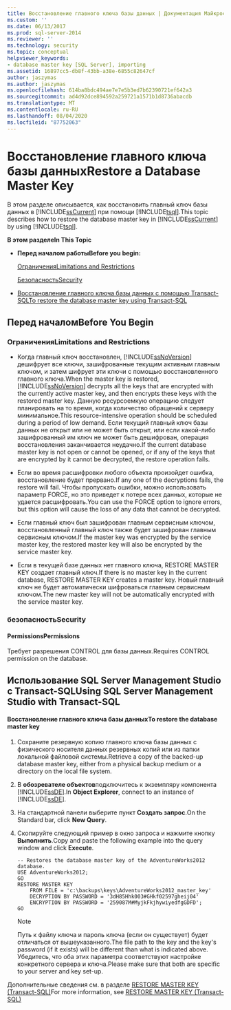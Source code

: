 ```yaml
---
title: Восстановление главного ключа базы данных | Документация Майкрософт
ms.custom: ''
ms.date: 06/13/2017
ms.prod: sql-server-2014
ms.reviewer: ''
ms.technology: security
ms.topic: conceptual
helpviewer_keywords:
- database master key [SQL Server], importing
ms.assetid: 16897cc5-db8f-43bb-a38e-6855c82647cf
author: jaszymas
ms.author: jaszymas
ms.openlocfilehash: 614ba8bdc494ae7e7e5b3ed7b62390721ef642a3
ms.sourcegitcommit: ad4d92dce894592a259721a1571b1d8736abacdb
ms.translationtype: MT
ms.contentlocale: ru-RU
ms.lasthandoff: 08/04/2020
ms.locfileid: "87752063"
---
```

# <a name="restore-a-database-master-key"></a><span data-ttu-id="c0f58-102">Восстановление главного ключа базы данных</span><span class="sxs-lookup"><span data-stu-id="c0f58-102">Restore a Database Master Key</span></span>
  <span data-ttu-id="c0f58-103">В этом разделе описывается, как восстановить главный ключ базы данных в [!INCLUDE[ssCurrent](../../../includes/sscurrent-md.md)] при помощи [!INCLUDE[tsql](../../../includes/tsql-md.md)].</span><span class="sxs-lookup"><span data-stu-id="c0f58-103">This topic describes how to restore the database master key in [!INCLUDE[ssCurrent](../../../includes/sscurrent-md.md)] by using [!INCLUDE[tsql](../../../includes/tsql-md.md)].</span></span>  
  
 <span data-ttu-id="c0f58-104">**В этом разделе**</span><span class="sxs-lookup"><span data-stu-id="c0f58-104">**In This Topic**</span></span>  
  
-   <span data-ttu-id="c0f58-105">**Перед началом работы**</span><span class="sxs-lookup"><span data-stu-id="c0f58-105">**Before you begin:**</span></span>  
  
     [<span data-ttu-id="c0f58-106">Ограничения</span><span class="sxs-lookup"><span data-stu-id="c0f58-106">Limitations and Restrictions</span></span>](#Restrictions)  
  
     [<span data-ttu-id="c0f58-107">Безопасность</span><span class="sxs-lookup"><span data-stu-id="c0f58-107">Security</span></span>](#Security)  
  
-   [<span data-ttu-id="c0f58-108">Восстановление главного ключа базы данных с помощью Transact-SQL</span><span class="sxs-lookup"><span data-stu-id="c0f58-108">To restore the database master key using Transact-SQL</span></span>](#SSMSProcedure)  
  
##  <a name="before-you-begin"></a><a name="BeforeYouBegin"></a> <span data-ttu-id="c0f58-109">Перед началом</span><span class="sxs-lookup"><span data-stu-id="c0f58-109">Before You Begin</span></span>  
  
###  <a name="limitations-and-restrictions"></a><a name="Restrictions"></a> <span data-ttu-id="c0f58-110">Ограничения</span><span class="sxs-lookup"><span data-stu-id="c0f58-110">Limitations and Restrictions</span></span>  
  
-   <span data-ttu-id="c0f58-111">Когда главный ключ восстановлен, [!INCLUDE[ssNoVersion](../../../includes/ssnoversion-md.md)] дешифрует все ключи, зашифрованные текущим активным главным ключом, и затем шифрует эти ключи с помощью восстановленного главного ключа.</span><span class="sxs-lookup"><span data-stu-id="c0f58-111">When the master key is restored, [!INCLUDE[ssNoVersion](../../../includes/ssnoversion-md.md)] decrypts all the keys that are encrypted with the currently active master key, and then encrypts these keys with the restored master key.</span></span> <span data-ttu-id="c0f58-112">Данную ресурсоемкую операцию следует планировать на то время, когда количество обращений к серверу минимальное.</span><span class="sxs-lookup"><span data-stu-id="c0f58-112">This resource-intensive operation should be scheduled during a period of low demand.</span></span> <span data-ttu-id="c0f58-113">Если текущий главный ключ базы данных не открыт или не может быть открыт, или если какой-либо зашифрованный им ключ не может быть дешифрован, операция восстановления заканчивается неудачно.</span><span class="sxs-lookup"><span data-stu-id="c0f58-113">If the current database master key is not open or cannot be opened, or if any of the keys that are encrypted by it cannot be decrypted, the restore operation fails.</span></span>  
  
-   <span data-ttu-id="c0f58-114">Если во время расшифровки любого объекта произойдет ошибка, восстановление будет прервано.</span><span class="sxs-lookup"><span data-stu-id="c0f58-114">If any one of the decryptions fails, the restore will fail.</span></span> <span data-ttu-id="c0f58-115">Чтобы пропускать ошибки, можно использовать параметр FORCE, но это приведет к потере всех данных, которые не удается расшифровать.</span><span class="sxs-lookup"><span data-stu-id="c0f58-115">You can use the FORCE option to ignore errors, but this option will cause the loss of any data that cannot be decrypted.</span></span>  
  
-   <span data-ttu-id="c0f58-116">Если главный ключ был зашифрован главным сервисным ключом, восстановленный главный ключ также будет зашифрован главным сервисным ключом.</span><span class="sxs-lookup"><span data-stu-id="c0f58-116">If the master key was encrypted by the service master key, the restored master key will also be encrypted by the service master key.</span></span>  
  
-   <span data-ttu-id="c0f58-117">Если в текущей базе данных нет главного ключа, RESTORE MASTER KEY создает главный ключ.</span><span class="sxs-lookup"><span data-stu-id="c0f58-117">If there is no master key in the current database, RESTORE MASTER KEY creates a master key.</span></span> <span data-ttu-id="c0f58-118">Новый главный ключ не будет автоматически шифроваться главным сервисным ключом.</span><span class="sxs-lookup"><span data-stu-id="c0f58-118">The new master key will not be automatically encrypted with the service master key.</span></span>  
  
###  <a name="security"></a><a name="Security"></a> <span data-ttu-id="c0f58-119">безопасность</span><span class="sxs-lookup"><span data-stu-id="c0f58-119">Security</span></span>  
  
####  <a name="permissions"></a><a name="Permissions"></a> <span data-ttu-id="c0f58-120">Permissions</span><span class="sxs-lookup"><span data-stu-id="c0f58-120">Permissions</span></span>  
 <span data-ttu-id="c0f58-121">Требует разрешения CONTROL для базы данных.</span><span class="sxs-lookup"><span data-stu-id="c0f58-121">Requires CONTROL permission on the database.</span></span>  
  
##  <a name="using-sql-server-management-studio-with-transact-sql"></a><a name="SSMSProcedure"></a><span data-ttu-id="c0f58-122">Использование SQL Server Management Studio с Transact-SQL</span><span class="sxs-lookup"><span data-stu-id="c0f58-122">Using SQL Server Management Studio with Transact-SQL</span></span>  
  
#### <a name="to-restore-the-database-master-key"></a><span data-ttu-id="c0f58-123">Восстановление главного ключа базы данных</span><span class="sxs-lookup"><span data-stu-id="c0f58-123">To restore the database master key</span></span>  
  
1.  <span data-ttu-id="c0f58-124">Сохраните резервную копию главного ключа базы данных с физического носителя данных резервных копий или из папки локальной файловой системы.</span><span class="sxs-lookup"><span data-stu-id="c0f58-124">Retrieve a copy of the backed-up database master key, either from a physical backup medium or a directory on the local file system.</span></span>  
  
2.  <span data-ttu-id="c0f58-125">В **обозревателе объектов**подключитесь к экземпляру компонента [!INCLUDE[ssDE](../../../includes/ssde-md.md)].</span><span class="sxs-lookup"><span data-stu-id="c0f58-125">In **Object Explorer**, connect to an instance of [!INCLUDE[ssDE](../../../includes/ssde-md.md)].</span></span>  
  
3.  <span data-ttu-id="c0f58-126">На стандартной панели выберите пункт **Создать запрос**.</span><span class="sxs-lookup"><span data-stu-id="c0f58-126">On the Standard bar, click **New Query**.</span></span>  
  
4.  <span data-ttu-id="c0f58-127">Скопируйте следующий пример в окно запроса и нажмите кнопку **Выполнить**.</span><span class="sxs-lookup"><span data-stu-id="c0f58-127">Copy and paste the following example into the query window and click **Execute**.</span></span>  
  
    ```  
    -- Restores the database master key of the AdventureWorks2012 database.  
    USE AdventureWorks2012;  
    GO  
    RESTORE MASTER KEY   
        FROM FILE = 'c:\backups\keys\AdventureWorks2012_master_key'   
        DECRYPTION BY PASSWORD = '3dH85Hhk003#GHkf02597gheij04'   
        ENCRYPTION BY PASSWORD = '259087M#MyjkFkjhywiyedfgGDFD';  
    GO  
    ```  
  
    > [!NOTE]  
    >  <span data-ttu-id="c0f58-128">Путь к файлу ключа и пароль ключа (если он существует) будет отличаться от вышеуказанного.</span><span class="sxs-lookup"><span data-stu-id="c0f58-128">The file path to the key and the key's password (if it exists) will be different than what is indicated above.</span></span> <span data-ttu-id="c0f58-129">Убедитесь, что оба этих параметра соответствуют настройке конкретного сервера и ключа.</span><span class="sxs-lookup"><span data-stu-id="c0f58-129">Please make sure that both are specific to your server and key set-up.</span></span>  
  
 <span data-ttu-id="c0f58-130">Дополнительные сведения см. в разделе [RESTORE MASTER KEY (Transact-SQL)](/sql/t-sql/statements/restore-master-key-transact-sql)</span><span class="sxs-lookup"><span data-stu-id="c0f58-130">For more information, see [RESTORE MASTER KEY &#40;Transact-SQL&#41;](/sql/t-sql/statements/restore-master-key-transact-sql)</span></span>  
  
  
